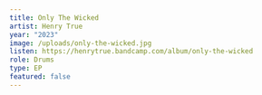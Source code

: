 ```yaml
---
title: Only The Wicked
artist: Henry True
year: "2023"
image: /uploads/only-the-wicked.jpg
listen: https://henrytrue.bandcamp.com/album/only-the-wicked
role: Drums
type: EP
featured: false
---
```

